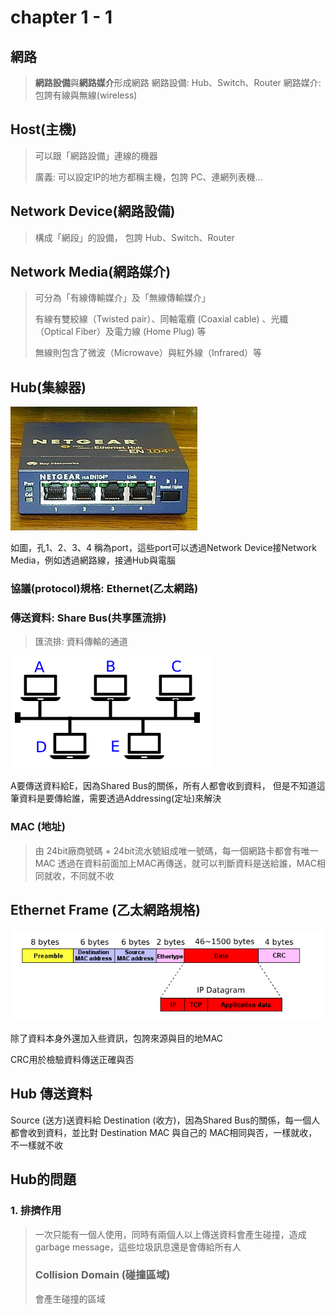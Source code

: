 # chapter 1 - 1

## 網路

> **網路設備**與**網路媒介**形成網路 網路設備: Hub、Switch、Router 網路媒介: 包誇有線與無線\(wireless\)

## Host\(主機\)

> 可以跟「網路設備」連線的機器
>
> 廣義: 可以設定IP的地方都稱主機，包誇 PC、連網列表機...

## Network Device\(網路設備\)

> 構成「網段」的設備， 包誇 Hub、Switch、Router

## Network Media\(網路媒介\)

> 可分為「有線傳輸媒介」及「無線傳輸媒介」
>
> 有線有雙絞線（Twisted pair）、同軸電纜 \(Coaxial cable\) 、光纖（Optical Fiber）及電力線 \(Home Plug\) 等
>
> 無線則包含了微波（Microwave）與紅外線（Infrared）等

## Hub\(集線器\)

![Hub picture](../.gitbook/assets/hub.jpg)

如圖，孔1、2、3、4 稱為port，這些port可以透過Network Device接Network Media，例如透過網路線，接通Hub與電腦

### 協議\(protocol\)規格: Ethernet\(乙太網路\)

### 傳送資料: Share Bus\(共享匯流排\)

> 匯流排: 資料傳輸的通道

![Shared Bus picture](../.gitbook/assets/sharebus.jpg)

A要傳送資料給E，因為Shared Bus的關係，所有人都會收到資料， 但是不知道這筆資料是要傳給誰，需要透過Addressing\(定址\)來解決

### MAC \(地址\)

> 由 24bit廠商號碼 + 24bit流水號組成唯一號碼，每一個網路卡都會有唯一MAC 透過在資料前面加上MAC再傳送，就可以判斷資料是送給誰，MAC相同就收，不同就不收

## Ethernet Frame \(乙太網路規格\)

![Ethernet Frame picture](../.gitbook/assets/ethernetframe.jpg)

除了資料本身外還加入些資訊，包誇來源與目的地MAC

CRC用於檢驗資料傳送正確與否

## Hub 傳送資料

Source \(送方\)送資料給 Destination \(收方\)，因為Shared Bus的關係，每一個人都會收到資料，並比對 Destination MAC 與自己的 MAC相同與否，一樣就收，不一樣就不收

## Hub的問題

### 1. 排擠作用

> 一次只能有一個人使用，同時有兩個人以上傳送資料會產生碰撞，造成 garbage message，這些垃圾訊息還是會傳給所有人
>
> ### Collision Domain \(碰撞區域\)
>
> 會產生碰撞的區域

